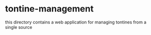 # tontine-management
this directory contains a web application for managing tontines from a single source
